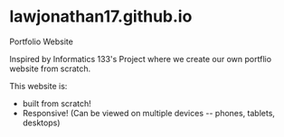 # lawjonathan17.github.io

Portfolio Website

Inspired by Informatics 133's Project where we create our own portflio
website from scratch.

This website is:
- built from scratch!
- Responsive! (Can be viewed on multiple devices -- phones, tablets, desktops)